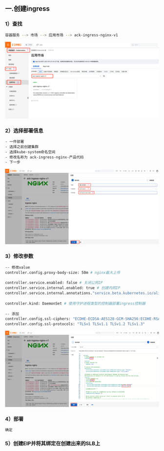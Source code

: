 ## 一.创建ingress

### 1）查找
~~~bash
容器服务 --> 市场 --> 应用市场 --> ack-ingress-nginx-v1
~~~
![](img/find-ingress.png)
### 2）选择部署信息
~~~bash
- 一件部署
- 选择之前创建集群
- 选择kube-system命名空间
- 修改名称为 ack-ingress-nginx-产品代码
- 下一步
~~~
![](img/choice-ingress.png)
### 3）修改参数
~~~bash
-- 修改value
controller.config.proxy-body-size: 50m # nginx最大上传

controller.service.enabled: false # 关闭公网IP
controller.service.internal.enabled: true # 创建内网IP
controller.service.internal.annotations."service.beta.kubernetes.io/alibaba-cloud-loadbalancer-spec": "slb.s3.large" # 使用最高规格的SLB

controller.kind: DaemonSet # 使用守护进程类型的控制器部署ingress控制器

-- 添加
controller.config.ssl-ciphers: "ECDHE-ECDSA-AES128-GCM-SHA256:ECDHE-RSA-AES128-GCM-SHA256:ECDHE-ECDSA-AES256-GCM-SHA384:ECDHE-RSA-AES256-GCM-SHA384:ECDHE-ECDSA-CHACHA20-POLY1305:ECDHE-RSA-CHACHA20-POLY1305:DHE-RSA-AES128-GCM-SHA256:DHE-RSA-AES256-GCM-SHA384:DHE-RSA-CHACHA20-POLY1305:ECDHE-ECDSA-AES128-SHA256:ECDHE-RSA-AES128-SHA256:ECDHE-ECDSA-AES128-SHA:ECDHE-RSA-AES128-SHA:ECDHE-ECDSA-AES256-SHA384:ECDHE-RSA-AES256-SHA384:ECDHE-ECDSA-AES256-SHA:ECDHE-RSA-AES256-SHA:DHE-RSA-AES128-SHA256:DHE-RSA-AES256-SHA256:AES128-GCM-SHA256:AES256-GCM-SHA384:AES128-SHA256:AES256-SHA256:AES128-SHA:AES256-SHA:DES-CBC3-SHA"
controller.config.ssl-protocols: "TLSv1 TLSv1.1 TLSv1.2 TLSv1.3"
~~~
![](img/config-ingress.png)
### 4）部署
~~~bash
确定
~~~
### 5）创建EIP并将其绑定在创建出来的SLB上